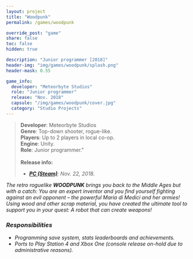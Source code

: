 ```yaml
---
layout: project
title: "Woodpunk"
permalink: /games/woodpunk

override_post: "game"
share: false
toc: false
hidden: true

description: "Junior programmer [2018]"
header-img: "img/games/woodpunk/splash.png"
header-mask: 0.55

game_info:
  developer: "Meteorbyte Studios"
  role: "Junior programmer"
  release: "Nov. 2018"
  capsule: "/img/games/woodpunk/cover.jpg"
  category: "Studio Projects"
---
```


>**Developer**: Meteorbyte Studios<br>
>**Genre**: Top-down shooter, rogue-like.<br>
>**Players**: Up to 2 players in local co-op.<br>
>**Engine**: Unity.<br>
>**Role**: Junior programmer."<br>
><br>
>**Release info:**
>- [<i class='fab fa-steam'/> **PC (Steam)**](https://store.steampowered.com/app/878420/Woodpunk/): Nov. 22, 2018.

The retro roguelike **WOODPUNK** brings you back to the Middle Ages but with a catch: You are an expert inventor and you find yourself fighting against an evil opponent – the powerful Maria di Medici and her armies! Using wood and other scrap material, you have created the ultimate tool to support you in your quest: A robot that can create weapons!

### Responsibilities

 - Programming save system, stats leaderboards and achievements.
 - Ports to Play Station 4 and Xbox One (console release on-hold due to administrative reasons).
